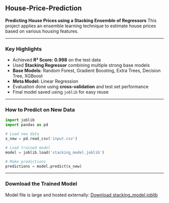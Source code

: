 ##  House-Price-Prediction

**Predicting House Prices using a Stacking Ensemble of Regressors**
This project applies an ensemble learning technique to estimate house prices based on various housing features.

---

###  Key Highlights

* Achieved **R² Score: 0.998** on the test data
* Used **Stacking Regressor** combining multiple strong base models
* **Base Models:** Random Forest, Gradient Boosting, Extra Trees, Decision Tree, XGBoost
* **Meta Model:** Linear Regression
* Evaluation done using **cross-validation** and test set performance
* Final model saved using `joblib` for easy reuse

---

###  How to Predict on New Data

```python
import joblib
import pandas as pd

# Load new data
x_new = pd.read_csv('input.csv')

# Load trained model
model = joblib.load('stacking_model.joblib')

# Make predictions
predictions = model.predict(x_new)
```

---

### Download the Trained Model

Model file is large and hosted externally:
[Download stacking\_model.joblib]([https://drive.google.com/your-download-link](https://drive.google.com/drive/folders/17CwuvhEWMGfjBnpuBRzUpng36DxYl6s9?dmr=1&ec=wgc-drive-globalnav-goto))
